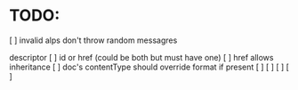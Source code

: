 # TODO:

[ ] invalid alps don't throw random messagres

descriptor
[ ] id or href (could be both but must have one)
[ ] href allows inheritance
[ ] doc's contentType should override format if present
[ ]
[ ]
[ ]
[ ]